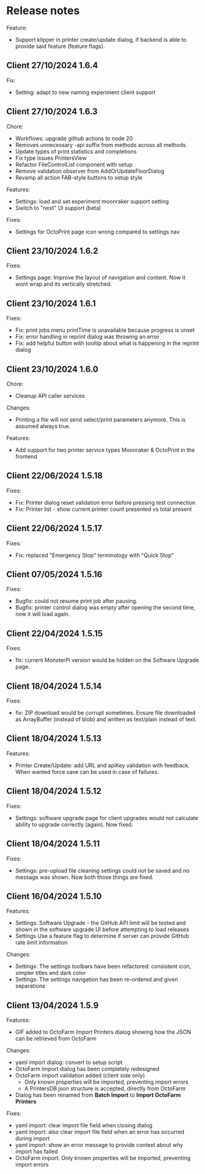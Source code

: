 # Release notes

Feature:

- Support klipper in printer create/update dialog, if backend is able to provide said feature (feature flags).

## Client 27/10/2024 1.6.4

Fix:

- Setting: adapt to new naming experiment client support

## Client 27/10/2024 1.6.3

Chore:

- Workflows: upgrade github actions to node 20
- Removes unnecessary -api suffix from methods across all methods.
- Update types of print statistics and completions
- Fix type issues PrintersView
- Refactor FileControlList component with setup
- Remove validation observer from AddOrUpdateFloorDialog
- Revamp all action FAB-style buttons to setup style

Features:

- Settings: load and set experiment moonraker support setting
- Switch to "next" UI support (beta)

Fixes:

- Settings for OctoPrint page icon wrong compared to settings nav

## Client 23/10/2024 1.6.2

Fixes:

- Settings page: Improve the layout of navigation and content. Now it wont wrap and its vertically stretched.

## Client 23/10/2024 1.6.1

Fixes:

- Fix: print jobs menu printTime is unavailable because progress is unset
- Fix: error handling in reprint dialog was throwing an error
- Fix: add helpful button with tooltip about what is happening in the reprint dialog

## Client 23/10/2024 1.6.0

Chore:

- Cleanup API caller services

Changes:

- Printing a file will not send select/print parameters anymore. This is assumed always true.

Features:

- Add support for two printer service types Moonraker & OctoPrint in the frontend

## Client 22/06/2024 1.5.18

Fixes:

- Fix: Printer dialog reset validation error before pressing test connection
- Fix: Printer list - show current printer count presented vs total present

## Client 22/06/2024 1.5.17

Fixes:

- Fix: replaced "Emergency Stop" terminology with "Quick Stop"

## Client 07/05/2024 1.5.16

Fixes:

- Bugfix: could not resume print job after pausing.
- Bugfix: printer control dialog was empty after opening the second time, now it will load again.

## Client 22/04/2024 1.5.15

Fixes:

- fix: current MonsterPi version would be hidden on the Software Upgrade page.

## Client 18/04/2024 1.5.14

Fixes:

- fix: ZIP download would be corrupt sometimes. Ensure file downloaded as ArrayBuffer (instead of blob) and written as text/plain instead of text.

## Client 18/04/2024 1.5.13

Features:

- Printer Create/Update: add URL and apiKey validation with feedback. When wanted force save can be used in case of failures.

## Client 18/04/2024 1.5.12

Fixes:

- Settings: software upgrade page for client upgrades would not calculate ability to upgrade correctly (again). Now fixed.

## Client 18/04/2024 1.5.11

Fixes:

- Settings: pre-upload file cleaning settings could not be saved and no message was shown. Now both those things are fixed.

## Client 16/04/2024 1.5.10

Features:

- Settings: Software Upgrade - the GitHub API limit will be tested and shown in the software upgrade UI before attempting to load releases
- Settings Use a feature flag to determine if server can provide GitHub rate limit information

Changes:

- Settings: The settings toolbars have been refactored: consistent icon, simpler titles and dark color
- Settings: The settings navigation has been re-ordered and given separations

## Client 13/04/2024 1.5.9

Features:

- GIF added to OctoFarm Import Printers dialog showing how the JSON can be retrieved from OctoFarm

Changes:

- yaml import dialog: convert to setup script
- OctoFarm Import dialog has been completely redesigned
- OctoFarm import validation added (client side only)
  - Only known properties will be imported, preventing import errors
  - A PrintersDB.json structure is accepted, directly from OctoFarm
- Dialog has been renamed from **Batch Import** to **Import OctoFarm Printers**

Fixes:

- yaml import: clear import file field when closing dialog
- yaml import: also clear import file field when an error has occurred during import
- yaml import: show an error message to provide context about why import has failed
- OctoFarm import: Only known properties will be imported, preventing import errors
